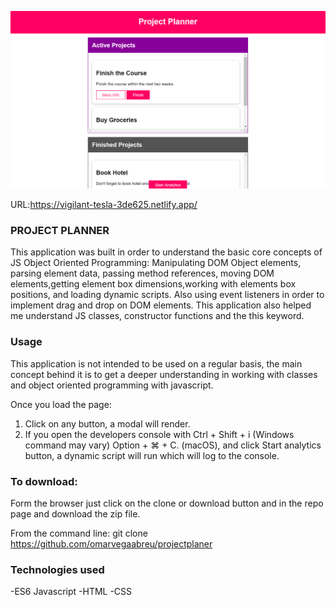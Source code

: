 ![alt text](/assets/images/planner.PNG)

URL:https://vigilant-tesla-3de625.netlify.app/

### PROJECT PLANNER

This application was built in order to understand the basic core concepts of JS Object Oriented Programming: Manipulating DOM Object elements, parsing element data, passing method references, moving DOM elements,getting element box dimensions,working with elements box positions, and loading dynamic scripts. Also using event listeners in order to implement drag and drop on DOM elements. This application also helped me understand JS classes, constructor functions and the this keyword.

### Usage

This application is not intended to be used on a regular basis, the main concept behind it is to get a deeper understanding in working with classes and object oriented programming with javascript.

Once you load the page:

1. Click on any button, a modal will render.
2. If you open the developers console with Ctrl + Shift + i (Windows command may vary) Option + ⌘ + C. (macOS), and click Start analytics button, a dynamic script will run which will log to the console.

### To download:

Form the browser just click on the clone or download button and in the repo page and download the zip file.

From the command line: git clone https://github.com/omarvegaabreu/projectplaner

### Technologies used

-ES6 Javascript
-HTML
-CSS
